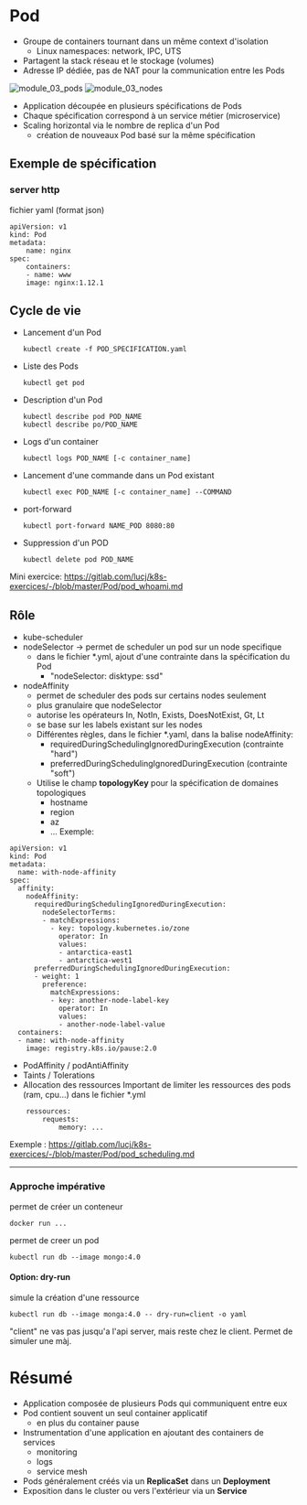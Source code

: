 # Pod 
* Groupe de containers tournant dans un même context d'isolation
    * Linux namespaces: network, IPC, UTS
* Partagent la stack réseau et le stockage (volumes)
* Adresse IP dédiée, pas de NAT pour la communication entre les Pods 

![module_03_pods](assets/module_03_pods.svg)
![module_03_nodes](assets/module_03_nodes.svg)

* Application découpée en plusieurs spécifications de Pods 
* Chaque spécification correspond à un service métier (microservice)
* Scaling horizontal via le nombre de replica d'un Pod 
    * création de nouveaux Pod basé sur la même spécification


## Exemple de spécification
### server http
fichier yaml (format json)
```
apiVersion: v1
kind: Pod 
metadata:
    name: nginx
spec:
    containers: 
    - name: www
    image: nginx:1.12.1    
```

## Cycle de vie
* Lancement d'un Pod 
    ```
    kubectl create -f POD_SPECIFICATION.yaml
    ```
* Liste des Pods 
    ```
    kubectl get pod 
    ```
* Description d'un Pod 
    ```
    kubectl describe pod POD_NAME
    kubectl describe po/POD_NAME
    ```
* Logs d'un container
    ```
    kubectl logs POD_NAME [-c container_name]
    ```
* Lancement d'une commande dans un Pod existant 
    ```
    kubectl exec POD_NAME [-c container_name] --COMMAND 
    ```
* port-forward 
    ```
    kubectl port-forward NAME_POD 8080:80
    ```
* Suppression d'un POD 
    ```
    kubectl delete pod POD_NAME
    ```

Mini exercice: https://gitlab.com/lucj/k8s-exercices/-/blob/master/Pod/pod_whoami.md


## Rôle
* kube-scheduler
* nodeSelector -> permet de scheduler un pod sur un node specifique
    * dans le fichier *.yml, ajout d'une contrainte dans la spécification du Pod 
        * "nodeSelector: 
                disktype: ssd"   
* nodeAffinity
    * permet de scheduler des pods sur certains nodes seulement 
    * plus granulaire que nodeSelector
    * autorise les opérateurs In, NotIn, Exists, DoesNotExist, Gt, Lt 
    * se base sur les labels existant sur les nodes 
    * Différentes règles, dans le fichier *.yaml, dans la balise nodeAffinity: 
        * requiredDuringSchedulingIgnoredDuringExecution (contrainte "hard")
        * preferredDuringSchedulingIgnoredDuringExecution (contrainte "soft")
    * Utilise le champ **topologyKey** pour la spécification de domaines topologiques 
        * hostname
        * region
        * az
        * ...
Exemple: 
```
apiVersion: v1
kind: Pod
metadata:
  name: with-node-affinity
spec:
  affinity:
    nodeAffinity:
      requiredDuringSchedulingIgnoredDuringExecution:
        nodeSelectorTerms:
        - matchExpressions:
          - key: topology.kubernetes.io/zone
            operator: In
            values:
            - antarctica-east1
            - antarctica-west1
      preferredDuringSchedulingIgnoredDuringExecution:
      - weight: 1
        preference:
          matchExpressions:
          - key: another-node-label-key
            operator: In
            values:
            - another-node-label-value
  containers:
  - name: with-node-affinity
    image: registry.k8s.io/pause:2.0
```

* PodAffinity / podAntiAffinity
* Taints / Tolerations 
* Allocation des ressources
Important de limiter les ressources des pods (ram, cpu...)
dans le fichier *.yml
```
    ressources:
        requests:
            memory: ...
```

Exemple : https://gitlab.com/lucj/k8s-exercices/-/blob/master/Pod/pod_scheduling.md

***
### Approche impérative 

permet de créer un conteneur 
```
docker run ...
```
permet de creer un pod 
```
kubectl run db --image mongo:4.0
```

#### Option: dry-run 

simule la création d'une ressource
```
kubectl run db --image monga:4.0 -- dry-run=client -o yaml
```
"client" ne vas pas jusqu'a l'api server, mais reste chez le client.
Permet de simuler une màj.


# Résumé 
* Application composée de plusieurs Pods qui communiquent entre eux
* Pod contient souvent un seul container applicatif 
    * en plus du container pause
* Instrumentation d'une application en ajoutant des containers de services 
    * monitoring 
    * logs
    * service mesh
* Pods généralement créés via un **ReplicaSet** dans un **Deployment** 
* Exposition dans le cluster ou vers l'extérieur via un **Service**
